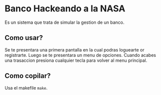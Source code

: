# Banco Hackeando a la NASA

Es un sistema que trata de simular la gestion de un banco.

## Como usar?

Se te presentara una primera pantalla en la cual podras loguearte or registrarte. Luego se te presentara un menu de opciones. Cuando acabes una trasaccion presiona cualquier tecla para volver al menu principal.

## Como copilar?

Usa el makefile `make`.
